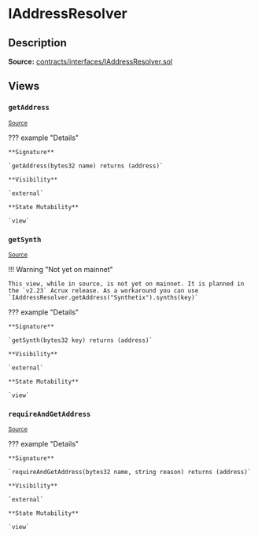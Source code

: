 # IAddressResolver

## Description

**Source:** [contracts/interfaces/IAddressResolver.sol](https://github.com/Synthetixio/synthetix/tree/v2.23.0-alpha-1/contracts/interfaces/IAddressResolver.sol)

## Views

### `getAddress`

<sub>[Source](https://github.com/Synthetixio/synthetix/tree/v2.23.0-alpha-1/contracts/interfaces/IAddressResolver.sol#L5)</sub>

??? example "Details"

    **Signature**

    `getAddress(bytes32 name) returns (address)`

    **Visibility**

    `external`

    **State Mutability**

    `view`

### `getSynth`

<sub>[Source](https://github.com/Synthetixio/synthetix/tree/v2.23.0-alpha-1/contracts/interfaces/IAddressResolver.sol#L7)</sub>

!!! Warning "Not yet on mainnet"

    This view, while in source, is not yet on mainnet. It is planned in the `v2.23` Acrux release. As a workaround you can use `IAddressResolver.getAddress("Synthetix").synths(key)`

??? example "Details"

    **Signature**

    `getSynth(bytes32 key) returns (address)`

    **Visibility**

    `external`

    **State Mutability**

    `view`

### `requireAndGetAddress`

<sub>[Source](https://github.com/Synthetixio/synthetix/tree/v2.23.0-alpha-1/contracts/interfaces/IAddressResolver.sol#L9)</sub>

??? example "Details"

    **Signature**

    `requireAndGetAddress(bytes32 name, string reason) returns (address)`

    **Visibility**

    `external`

    **State Mutability**

    `view`
